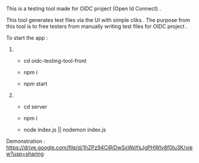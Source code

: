 This is a testing tool made for OIDC project (Open Id Connect) .

This tool generates test files via the UI with simple cliks .
The purpose from this tool is to free testers from manually writing test files for OIDC project .

To start the app :


1) - cd oidc-testing-tool-front

   - npm i

   - npm start


2) - cd server

   - npm i 

   - node index.js || nodemon index.js
 
 
 Demonstration :
 https://drive.google.com/file/d/1hZPz94CiRjDwSxWpYsJgPHWIv8f0Iu3K/view?usp=sharing
